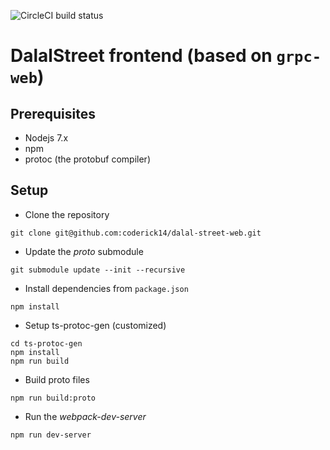 ![CircleCI build status](https://circleci.com/gh/delta/dalal-street-web.png)

# DalalStreet frontend (based on `grpc-web`)

## Prerequisites
- Nodejs 7.x
- npm
- protoc (the protobuf compiler)

## Setup
- Clone the repository
```
git clone git@github.com:coderick14/dalal-street-web.git
```
- Update the *proto* submodule
```
git submodule update --init --recursive
```
- Install dependencies from `package.json`
```
npm install
```
- Setup ts-protoc-gen (customized)
```
cd ts-protoc-gen
npm install
npm run build
```
- Build proto files
```
npm run build:proto
```
- Run the *webpack-dev-server*
```
npm run dev-server
```
